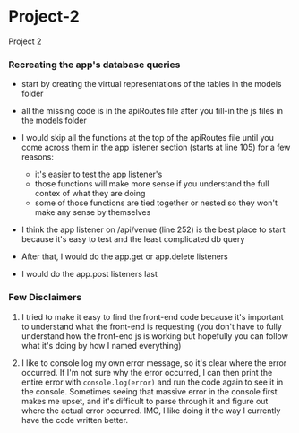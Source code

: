 # Project-2
Project 2

### Recreating the app's database queries

- start by creating the virtual representations of the tables in the models folder

- all the missing code is in the apiRoutes file after you fill-in the js files in the models folder

- I would skip all the functions at the top of the apiRoutes file until you come across them in the app listener section (starts at line 105) for a few reasons: 
    - it's easier to test the app listener's
    - those functions will make more sense if you understand the full contex of what they are doing
    - some of those functions are tied together or nested so they won't make any sense by themselves

- I think the app listener on /api/venue (line 252) is the best place to start because it's easy to test and the least complicated db query 

- After that, I would do the app.get or app.delete listeners 

- I would do the app.post listeners last


### Few Disclaimers

1. I tried to make it easy to find the front-end code because it's important to understand what the front-end is requesting (you don't have to fully understand how the front-end js is working but hopefully you can follow what it's doing by how I named everything)

2. I like to console log my own error message, so it's clear where the error occurred. If I'm not sure why the error occurred, I can then print the entire error with `console.log(error)` and run the code again to see it in the console. Sometimes seeing that massive error in the console first makes me upset, and it's difficult to parse through it and figure out where the actual error occurred. IMO, I like doing it the way I currently have the code written better.  